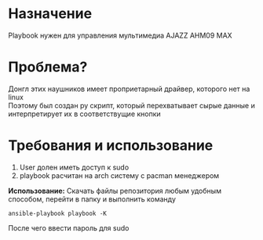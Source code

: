 # Назначение
Playbook нужен для управления мультимедиа AJAZZ AHM09 MAX

# Проблема?
Донгл этих наушников имеет проприетарный драйвер, которого нет на linux  
Поэтому был создан py скрипт, который перехватывает сырые данные и интерпретирует их в соответствущие кнопки  

# Требования и использование
1) User долен иметь доступ к sudo
2) playbook расчитан на arch систему с pacman менеджером  

**Использование:**
Скачать файлы репозитория любым удобным способом, перейти в папку и выполнить команду
```
ansible-playbook playbook -K
```
После чего ввести пароль для sudo 
